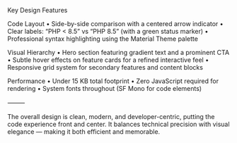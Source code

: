 Key Design Features

Code Layout
•	Side-by-side comparison with a centered arrow indicator
•	Clear labels: “PHP < 8.5” vs “PHP 8.5” (with a green status marker)
•	Professional syntax highlighting using the Material Theme palette

Visual Hierarchy
•	Hero section featuring gradient text and a prominent CTA
•	Subtle hover effects on feature cards for a refined interactive feel
•	Responsive grid system for secondary features and content blocks

Performance
•	Under 15 KB total footprint
•	Zero JavaScript required for rendering
•	System fonts throughout (SF Mono for code elements)

⸻

The overall design is clean, modern, and developer-centric, putting the code experience front and center.
It balances technical precision with visual elegance — making it both efficient and memorable.